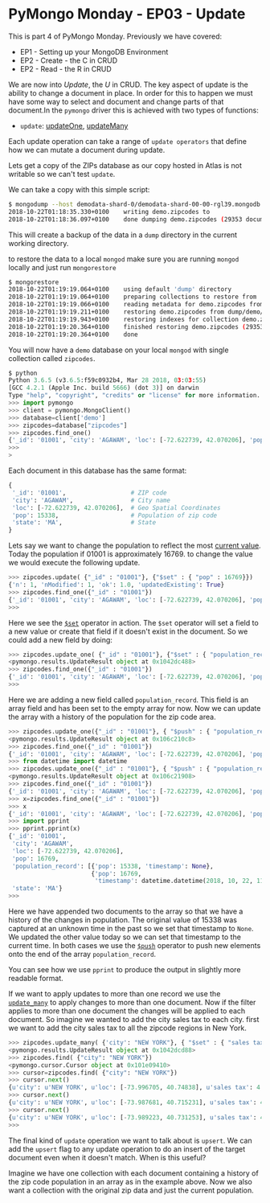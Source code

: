 # PyMongo Monday - EP03 - Update

This is part 4 of PyMongo Monday. Previously we have
covered:

 * EP1 - Setting up your MongoDB Environment
 * EP2 - Create - the C in CRUD
 * EP2 - Read - the R in CRUD

 
We are now into *Update*, the *U* in CRUD. The key aspect of update is the 
ability to change a document in place. In order for this to happen we must
have some way to select and document and change parts of that document.In
the `pymongo` driver this is achieved with two types of functions:
 
 * `update`: [updateOne](http://api.mongodb.com/python/current/api/pymongo/operations.html#pymongo.operations.UpdateOne), 
 [updateMany](http://api.mongodb.com/python/current/api/pymongo/operations.html#pymongo.operations.UpdateMany)
 
Each update operation can take a range of `update operators` that
define how we can mutate a document during update. 

 
Lets get a copy of the ZIPs database as our copy hosted in Atlas is not
writable so we can't test `update`.
 
We can take a copy with this simple script:
 
 ```bash
 $ mongodump --host demodata-shard-0/demodata-shard-00-00-rgl39.mongodb.net:27017,demodata-shard-00-01-rgl39.mongodb.net:27017,demodata-shard-00-02-rgl39.mongodb.net:27017 --ssl --username readonly --password readonly --authenticationDatabase admin --db demo
2018-10-22T01:18:35.330+0100	writing demo.zipcodes to
2018-10-22T01:18:36.097+0100	done dumping demo.zipcodes (29353 documents)
```

This will create a backup of the data in a `dump` directory in the current
working directory.

to restore the data to a local `mongod` make sure you are running `mongod` 
locally and just run `mongorestore` 

```bash
$ mongorestore
2018-10-22T01:19:19.064+0100	using default 'dump' directory
2018-10-22T01:19:19.064+0100	preparing collections to restore from
2018-10-22T01:19:19.066+0100	reading metadata for demo.zipcodes from dump/demo/zipcodes.metadata.json
2018-10-22T01:19:19.211+0100	restoring demo.zipcodes from dump/demo/zipcodes.bson
2018-10-22T01:19:19.943+0100	restoring indexes for collection demo.zipcodes from metadata
2018-10-22T01:19:20.364+0100	finished restoring demo.zipcodes (29353 documents)
2018-10-22T01:19:20.364+0100	done
```

You will now have a `demo` database on your local `mongod` with single
collection called `zipcodes`.

```python
$ python
Python 3.6.5 (v3.6.5:f59c0932b4, Mar 28 2018, 03:03:55)
[GCC 4.2.1 (Apple Inc. build 5666) (dot 3)] on darwin
Type "help", "copyright", "credits" or "license" for more information.
>>> import pymongo
>>> client = pymongo.MongoClient()
>>> database=client['demo']
>>> zipcodes=database["zipcodes"]
>>> zipcodes.find_one()
{'_id': '01001', 'city': 'AGAWAM', 'loc': [-72.622739, 42.070206], 'pop': 15338, 'state': 'MA'}
>>>
>
```

Each document in this database has the same format:

```python
{
 '_id': '01001',                  # ZIP code
 'city': 'AGAWAM',                # City name
 'loc': [-72.622739, 42.070206],  # Geo Spatial Coordinates
 'pop': 15338,                    # Population of zip code        
 'state': 'MA',                   # State
}
```

Lets say we want to change the population to reflect the most [current value](https://www.unitedstateszipcodes.org/01001/#stats).
Today the population if 01001 is approximately 16769. to change the value we
would execute the following update.

```python
>>> zipcodes.update( {"_id" : "01001"}, {"$set" : { "pop" : 16769}})
{'n': 1, 'nModified': 1, 'ok': 1.0, 'updatedExisting': True}
>>> zipcodes.find_one({"_id" : "01001"})
{'_id': '01001', 'city': 'AGAWAM', 'loc': [-72.622739, 42.070206], 'pop': 16769, 'state': 'MA'}
>>>
```

Here we see the [`$set`](https://docs.mongodb.com/manual/reference/operator/update/set/#up._S_set)
operator in action. The `$set` operator will set a field to a new value or
create that field if it  doesn't exist in the document. So we could add 
a new field by doing:

```python
>>> zipcodes.update_one( {"_id" : "01001"}, {"$set" : { "population_record" : []}})
<pymongo.results.UpdateResult object at 0x1042dc488>
>>> zipcodes.find_one({"_id" : "01001"})
{'_id': '01001', 'city': 'AGAWAM', 'loc': [-72.622739, 42.070206], 'pop': 16769, 'state': 'MA', 'population_record': []}
>>>
```

Here we are adding a new field called `population_record`. This field is 
an array field and has been set to the empty array for now. Now we can 
update the array with a history of the population for the zip code area.

```python
>>> zipcodes.update_one({"_id" : "01001"}, { "$push" : { "population_record" : { "pop" : 15338, "timestamp": None }}})
<pymongo.results.UpdateResult object at 0x106c210c8>
>>> zipcodes.find_one({"_id" : "01001"})
{'_id': '01001', 'city': 'AGAWAM', 'loc': [-72.622739, 42.070206], 'pop': 16769, 'state': 'MA', 'population_record': [{'pop': 15338, 'timestamp': None}]}
>>> from datetime import datetime
>>> zipcodes.update_one({"_id" : "01001"}, { "$push" : { "population_record" : { "pop" : 16769, "timestamp": datetime.utcnow() }}})
<pymongo.results.UpdateResult object at 0x106c21908>
>>> zipcodes.find_one({"_id" : "01001"})                                                                 
{'_id': '01001', 'city': 'AGAWAM', 'loc': [-72.622739, 42.070206], 'pop': 16769, 'state': 'MA', 'population_record': [{'pop': 15338, 'timestamp': None}, {'pop': 16769, 'timestamp': datetime.datetime(2018, 10, 22, 11, 37, 5, 60000)}]}
>>> x=zipcodes.find_one({"_id" : "01001"})
>>> x
{'_id': '01001', 'city': 'AGAWAM', 'loc': [-72.622739, 42.070206], 'pop': 16769, 'state': 'MA', 'population_record': [{'pop': 15338, 'timestamp': None}, {'pop': 16769, 'timestamp': datetime.datetime(2018, 10, 22, 11, 37, 5, 60000)}]}
>>> import pprint
>>> pprint.pprint(x)
{'_id': '01001',
 'city': 'AGAWAM',
 'loc': [-72.622739, 42.070206],
 'pop': 16769,
 'population_record': [{'pop': 15338, 'timestamp': None},
                       {'pop': 16769,
                        'timestamp': datetime.datetime(2018, 10, 22, 11, 37, 5, 60000)}],
 'state': 'MA'}
>>>
```

Here we have appended two documents to the array so that we have a history
of the changes in population. The original value of 15338 was captured at 
an unknown time in the past so we set that timestamp to `None`. We updated the
other value today so we can set that timestamp to the current time. In both
cases we use the [`$push`](https://docs.mongodb.com/manual/reference/operator/update/push/#up._S_push)
operator to push new elements onto the end of the array `population_record`.

You can see how we use `pprint` to produce the output in slightly more
readable format. 

If we want to apply updates to more than one record we use the 
[`update_many`](http://api.mongodb.com/python/current/api/pymongo/collection.html#pymongo.collection.Collection.update_many) 
to apply changes to more than one document. Now if the filter applies to more
than one document the changes will be applied to each document. So imagine
we wanted to add the city sales tax to each city. first we want to add the 
city sales tax to all the zipcode regions in New York.

```python
>>> zipcodes.update_many( {'city': "NEW YORK"}, { "$set" : { "sales tax" : 4.5 }})
<pymongo.results.UpdateResult object at 0x1042dcd88>
>>> zipcodes.find( {"city": "NEW YORK"})
<pymongo.cursor.Cursor object at 0x101e09410>
>>> cursor=zipcodes.find( {"city": "NEW YORK"})
>>> cursor.next()
{u'city': u'NEW YORK', u'loc': [-73.996705, 40.74838], u'sales tax': 4.5, u'state': u'NY', u'pop': 18913, u'_id': u'10001'}
>>> cursor.next()
{u'city': u'NEW YORK', u'loc': [-73.987681, 40.715231], u'sales tax': 4.5, u'state': u'NY', u'pop': 84143, u'_id': u'10002'}
>>> cursor.next()
{u'city': u'NEW YORK', u'loc': [-73.989223, 40.731253], u'sales tax': 4.5, u'state': u'NY', u'pop': 51224, u'_id': u'10003'}
>>>
```

The final kind of `update` operation we want to talk about is `upsert`. We can 
add the `upsert` flag to any update operation to do an insert of the target
document even when it doesn't match. When is this useful?

Imagine we have one collection with each document containing a history
of the zip code population in an array as in the example above. Now we also
want a collection with  the original zip data and just the current population. 





